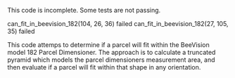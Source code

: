 This code is incomplete. Some tests are not passing.

can_fit_in_beevision_182(104, 26, 36) failed
can_fit_in_beevision_182(27, 105, 35) failed

This code attemps to determine if a parcel will fit within the BeeVision model 182 Parcel Dimensioner.
The approach is to calculate a truncated pyramid which models the parcel dimensioners measurement area, and then evaluate if a parcel will fit within that shape in any orientation.
